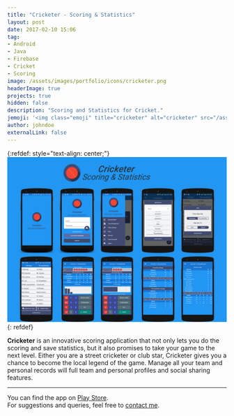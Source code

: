 ```yaml
---
title: "Cricketer - Scoring & Statistics"
layout: post
date: 2017-02-10 15:06
tag: 
- Android
- Java
- Firebase
- Cricket
- Scoring
image: /assets/images/portfolio/icons/cricketer.png
headerImage: true
projects: true
hidden: false
description: "Scoring and Statistics for Cricket."
jemoji: '<img class="emoji" title="cricketer" alt="cricketer" src="/assets/images/portfolio/icons/cricketer.png" height="20" width="20" align="absmiddle">'
author: johndoe
externalLink: false
---
```


{:refdef: style="text-align: center;"}
![Screenshot](/assets/images/portfolio/cricketer.png)
{: refdef}

**Cricketer** is an innovative scoring application that not only lets you do the scoring and save statistics, but it also promises to take your game to the next level. Either you are a street cricketer or club star, Cricketer gives you a chance to become the local legend of the game. Manage all your team and personal records will full team and personal profiles and social sharing features.

---

You can find the app on [Play Store](https://play.google.com/store/apps/details?id=com.zuhaibahmad.cricketer).<br />
For suggestions and queries, feel free to [contact me](http://linkedin.com/in/xuhaibahmad).
